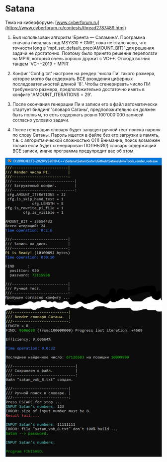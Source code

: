 # Satana

Тема на киберфоруме:
[www.cyberforum.ru](https://www.cyberforum.ru/contests/thread2787489.html)
 
1. Был использован алгоритм 'Брента — Саламина'. Программа сначала писалась под MSYS10 + GMP, пока не стало ясно, что точности long в 'mpf_set_default_prec(AMOUNT_BIT)' для решения задачи не достаточно. Поэтому было принято решение переползти на MPIR, который очень хорошо дружит с VC++. Отсюда возник тандем 'VC++2019 + MPIR'

2. Конфиг 'Config.txt' настроен на рендер 'числа Пи' такого размера, которое могло бы содержать ВСЕ вхождения циферных последовательностей длиной '8'. Чтобы сгенерирвать число ПИ требуемого размера, предположительно достаточно иметь в конфиге 'AMOUNT_ITERATIONS  = 29'.

3. После окончания генерации Пи и записи его в файл автоматичеcки стартует билдинг 'словаря Сатаны', предположительно он должен быть полным, то есть содержать ровно 100'000'000 записей согласно условию задачи.

4. После генерации словаря будет запущен ручной тест поиска пароля по слову Сатаны. Пароль ищется в файле без его загрузки в память, т.е. с алгоритмической сложностью O(1) Внимание, поиск возможен только если будет сгенерирован ПОЛНЫЙ(!) словарь содержащий ВСЕ записи, иначе программа предупредит вас об этом.

![Screenshot in game 1](./screenshot_01.png)
![Screenshot in game 1](./screenshot_02.png)
